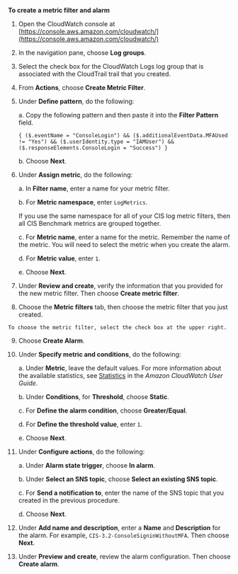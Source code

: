 **To create a metric filter and alarm**

1.  Open the CloudWatch console at [https://console.aws.amazon.com/cloudwatch/](https://console.aws.amazon.com/cloudwatch/)
  
2.  In the navigation pane, choose **Log groups**.
    
3.  Select the check box for the CloudWatch Logs log group that is associated with the CloudTrail trail that you created.
   
4.  From **Actions**, choose **Create Metric Filter**.
    
5.   Under **Define pattern**, do the following:
    
        a.  Copy the following pattern and then paste it into the **Filter Pattern** field.
        
        `{ ($.eventName = "ConsoleLogin") && ($.additionalEventData.MFAUsed != "Yes") && ($.userIdentity.type = "IAMUser") && ($.responseElements.ConsoleLogin = "Success") }`
        
        b.  Choose **Next**.
        
6.   Under **Assign metric**, do the following:
    
        a.  In **Filter name**, enter a name for your metric filter.
        
        b.  For **Metric namespace**, enter `LogMetrics`.
        
        If you use the same namespace for all of your CIS log metric filters, then all CIS Benchmark metrics are grouped together.
        
        c.  For **Metric name**, enter a name for the metric. Remember the name of the metric. You will need to select the metric when you create the alarm.
        
        d.  For **Metric value**, enter `1`.
        
        e.  Choose **Next**.
        
7.   Under **Review and create**, verify the information that you provided for the new metric filter. Then choose **Create metric filter**.
    
8.   Choose the **Metric filters** tab, then choose the metric filter that you just created.
    
    To choose the metric filter, select the check box at the upper right.
    
9.   Choose **Create Alarm**.
    
10.   Under **Specify metric and conditions**, do the following:
    
        a.  Under **Metric**, leave the default values. For more information about the available statistics, see [Statistics](https://docs.aws.amazon.com/AmazonCloudWatch/latest/monitoring/cloudwatch_concepts.html#Statistic) in the _Amazon CloudWatch User Guide_.
        
        b.  Under **Conditions**, for **Threshold**, choose **Static**.
        
        c.  For **Define the alarm condition**, choose **Greater/Equal**.
        
        d.  For **Define the threshold value**, enter `1`.
        
        e.  Choose **Next**.
        
11.   Under **Configure actions**, do the following:
    
        a.  Under **Alarm state trigger**, choose **In alarm**.
        
        b.  Under **Select an SNS topic**, choose **Select an existing SNS topic**.
        
        c.  For **Send a notification to**, enter the name of the SNS topic that you created in the previous procedure.
        
        d.  Choose **Next**.
        
12.   Under **Add name and description**, enter a **Name** and **Description** for the alarm. For example, `CIS-3.2-ConsoleSigninWithoutMFA`. Then choose **Next**.
    
13.   Under **Preview and create**, review the alarm configuration. Then choose **Create alarm**.